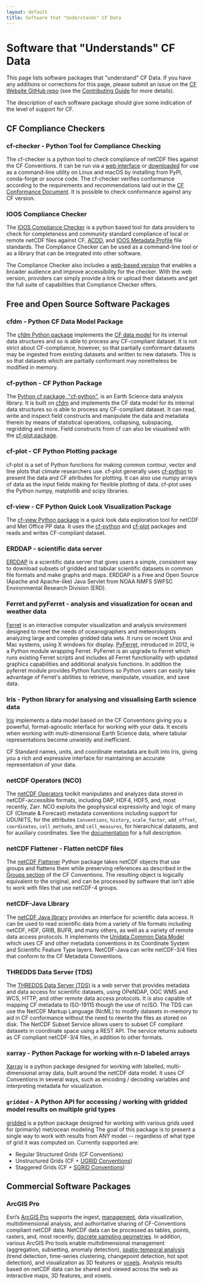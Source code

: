 ```yaml
---
layout: default
title: Software that "Understands" CF Data
---
```


# Software that "Understands" CF Data

This page lists software packages that "understand" CF Data.
If you have any additions or corrections for this page, please submit an issue on the [CF Website GitHub repo][website-repo] (see the [Contributing Guide][website-contrib] for more details).

The description of each software package should give some indication of the level of support for CF.

[website-repo]: https://github.com/cf-convention/cf-convention.github.io
[website-contrib]: https://github.com/cf-convention/cf-convention.github.io/blob/master/CONTRIBUTING.md

## CF Compliance Checkers

### cf-checker - Python Tool for Compliance Checking

The cf-checker is a python tool to check compliance of netCDF files against the CF Conventions.
It can be run via a [web interface](https://cfchecker.ncas.ac.uk) or [downloaded](https://github.com/cedadev/cf-checker) for use as a command-line utility on Linux and macOS by installing from PyPI, conda-forge or source code.
The cf-checker verifies conformance according to the requirements and recommendations laid out in the [CF Conformance Document](https://cfconventions.org/cf-conventions/conformance.html).
It is possible to check conformance against any CF version.

### IOOS Compliance Checker

The [IOOS Compliance Checker](https://github.com/ioos/compliance-checker) is a python based tool for data providers to check for completeness and community standard compliance of local or remote netCDF files against CF, [ACDD](http://wiki.esipfed.org/index.php/Attribute_Convention_for_Data_Discovery_1-3), and [IOOS Metadata Profile](https://ioos.github.io/ioos-metadata) file standards.
The Compliance Checker can be used as a command-line tool or as a library that can be integrated into other software.

The Compliance Checker also includes a [web-based version](https://data.ioos.us/compliance/index.html) that enables a broader audience and improve accessibility for the checker.
With the web version, providers can simply provide a link or upload their datasets and get the full suite of capabilities that Compliance Checker offers.

## Free and Open Source Software Packages

### cfdm - Python CF Data Model Package

The [cfdm Python package](https://ncas-cms.github.io/cfdm) implements the [CF data model](https://doi.org/10.5194/gmd-10-4619-2017) for its internal data structures and so is able to process any CF-compliant dataset.
It is not strict about CF-compliance, however, so that partially conformant datasets may be ingested from existing datasets and written to new datasets.
This is so that datasets which are partially conformant may nonetheless be modified in memory.

### cf-python - CF Python Package

The [Python cf package, "cf-python"](https://ncas-cms.github.io/cf-python/), is an Earth Science data analysis library.
It is built on [cfdm](#cfdm---python-cf-data-model-package) and implements the CF data model for its internal data structures so is able to process any CF-compliant dataset.
It can read, write and inspect field constructs and manipulate the data and metadata therein by means of statistical operations, collapsing, subspacing, regridding and more.
Field constructs from cf can also be visualised with the [cf-plot package](#cf-plot---cf-python-plotting-package).

### cf-plot - CF Python Plotting package

cf-plot is a set of Python functions for making common contour, vector and line plots that climate researchers use.
cf-plot generally uses [cf-python](#cf-python---cf-python-package) to present the data and CF attributes for plotting.
It can also use numpy arrays of data as the input fields making for flexible plotting of data.
cf-plot uses the Python numpy, matplotlib and scipy libraries.

### cf-view - CF Python Quick Look Visualization Package
The [cf-view Python package](https://ajheaps.github.io/cf-view/) is a quick look data exploration tool for netCDF and Met Office PP data.
It uses the [cf-python](#cf-python---cf-python-package) and [cf-plot](#cf-python---cf-python-package) packages and reads and writes CF-compliant dataset.

### ERDDAP - scientific data server
[ERDDAP](https://github.com/BobSimons/erddap) is a scientific data server that gives users a simple, consistent way to download subsets of gridded and tabular scientific datasets in common file formats and make graphs and maps.
ERDDAP is a Free and Open Source (Apache and Apache-like) Java Servlet from NOAA NMFS SWFSC Environmental Research Division (ERD).

### Ferret and pyFerret - analysis and visualization for ocean and weather data
[Ferret](https://ferret.pmel.noaa.gov/Ferret/) is an interactive computer visualization and analysis environment designed to meet the needs of oceanographers and meteorologists analyzing large and complex gridded data sets.
It runs on recent Unix and Mac systems, using X windows for display.
[PyFerret](https://ferret.pmel.noaa.gov/Ferret/documentation/pyferret), introduced in 2012, is a Python module wrapping Ferret.
PyFerret is an upgrade to Ferret which runs existing Ferret scripts and includes all Ferret functionality with updated graphics capabilities and additional analysis functions.
In addition the pyferret module provides Python functions so Python users can easily take advantage of Ferret's abilities to retrieve, manipulate, visualize, and save data.

### Iris - Python library for analysing and visualising Earth science data

[Iris](https://scitools.org.uk/iris/docs/latest/) implements a data model based on the CF Conventions giving you a powerful, format-agnostic interface for working with your data.
It excels when working with multi-dimensional Earth Science data, where tabular representations become unwieldy and inefficient.

CF Standard names, units, and coordinate metadata are built into Iris, giving you a rich and expressive interface for maintaining an accurate representation of your data.

### netCDF Operators (NCO)
The [netCDF Operators](https://nco.sourceforge.net/) toolkit manipulates and analyzes data stored in netCDF-accessible formats, including DAP, HDF4, HDF5, and, most recently, Zarr.
NCO exploits the geophysical expressivity and logic of many CF (Climate & Forecast) metadata conventions including support for UDUNITS, for the attributes `Conventions`, `history`, `scale_factor`, `add_offset`, `coordinates`, `cell_methods`, and `cell_measures`, for hierarchical datasets, and for auxiliary coordinates.
See the [documentation](https://nco.sourceforge.net/nco.html) for a full description.

### netCDF Flattener - Flatten netCDF files

The [netCDF Flattener](https://gitlab.eumetsat.int/open-source/netcdf-flattener/) Python package takes netCDF objects that use groups and flattens them while preserving references as described in the [Groups section](http://cfconventions.org/Data/cf-conventions/cf-conventions-1.11/cf-conventions.html#groups) of the CF Conventions.
The resulting object is logically equivalent to the original, and can be processed by software that isn't able to work with files that use netCDF-4 groups.

### netCDF-Java Library

The [netCDF Java library](https://www.unidata.ucar.edu/software/netcdf-java/) provides an interface for scientific data access.
It can be used to read scientific data from a variety of file formats including netCDF, HDF, GRIB, BUFR, and many others, as well as a variety of remote data access protocols.
It implements the [Unidata Common Data Model](https://docs.unidata.ucar.edu/netcdf-java/current/userguide/common_data_model_overview.html) which uses CF and other metadata conventions in its Coordinate System and Scientific Feature Type layers.
NetCDF-Java can write netCDF-3/4 files that conform to the CF Metadata Conventions.

### THREDDS Data Server (TDS)

The [THREDDS Data Server (TDS)](https://www.unidata.ucar.edu/software/tds/) is a web server that provides metadata and data access for scientific datasets, using OPeNDAP, OGC WMS and WCS, HTTP, and other remote data access protocols.
It is also capable of mapping CF metadata to ISO-19115 though the use of ncISO.
The TDS can use the NetCDF Markup Language (NcML) to modify datasets in-memory to aid in CF conformance without the need to rewrite the files as stored on disk.
The NetCDF Subset Service allows users to subset CF compliant datasets in coordinate space using a REST API.
The service returns subsets as CF compliant netCDF-3/4 files, in addition to other formats.

### xarray - Python Package for working with n-D labeled arrays

[Xarray](http://xarray.pydata.org/) is a python package designed for working with labelled, multi-dimensional array data, built around the netCDF data model.
It uses CF Conventions in several ways, such as encoding / decoding variables and interpreting metadata for visualization.

### `gridded` - A Python API for accessing / working with gridded model results on multiple grid types
[gridded](https://github.com/NOAA-ORR-ERD/gridded) is a python package designed for working with
various grids used for (primarily) met/ocean modeling The goal of this package is to present a
single way to work with results from ANY model -- regardless of what type of grid it was computed on.
Currently supported are:

* Regular Structured Grids (CF Conventions)
* Unstructured Grids (CF + [UGRID Conventions](http://ugrid-conventions.github.io/ugrid-conventions/))
* Staggered Grids (CF + [SGRID Conventions](http://sgrid.github.io/sgrid/))


## Commercial Software Packages

### ArcGIS Pro

Esri’s [ArcGIS Pro](https://www.esri.com/en-us/arcgis/products/arcgis-pro/overview) supports the ingest, [management](https://pro.arcgis.com/en/pro-app/latest/tool-reference/multidimension/an-overview-of-the-multidimension-toolbox.htm), data visualization, multidimensional analysis, and authoritative sharing of CF-Conventions compliant netCDF data.
NetCDF data can be processed as tables, points, rasters,  and, most recently, [discrete sampling geometries](https://pro.arcgis.com/en/pro-app/latest/tool-reference/multidimension/how-netcdf-discrete-sampling-geometry-dsg-tools-work.htm).
In addition, various ArcGIS Pro tools enable multidimensional management (aggregation, subsetting, anomaly detection), [spatio-temporal analysis](https://pro.arcgis.com/en/pro-app/latest/tool-reference/space-time-pattern-mining/an-overview-of-the-space-time-pattern-mining-toolbox.htm) (trend detection, time-series clustering, changepoint detection, hot spot detection), and visualization as 3D features or [voxels](https://pro.arcgis.com/en/pro-app/latest/help/mapping/layer-properties/what-is-a-voxel-layer-.htm).
Analysis results based on netCDF data can be shared and viewed across the web as interactive maps, 3D features, and voxels.
